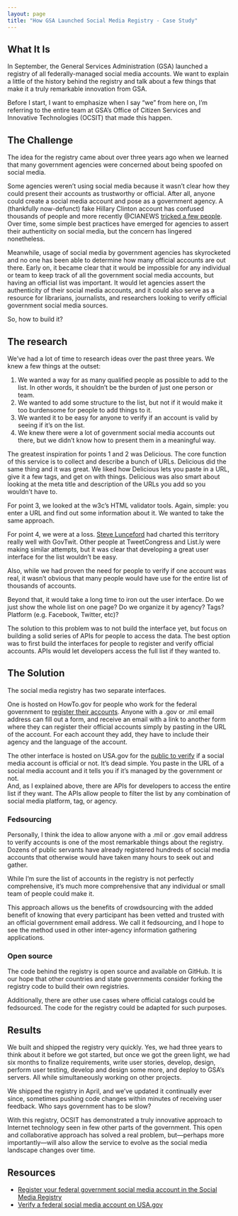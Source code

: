 ```yaml
---
layout: page
title: "How GSA Launched Social Media Registry - Case Study"
---
```


## What It Is 

In September, the General Services Administration (GSA) launched a registry of all federally-managed social media accounts. We want to explain a little of the history behind the registry and talk about a few things that make it a truly remarkable innovation from GSA.

Before I start, I want to emphasize when I say “we” from here on, I’m referring to the entire team at GSA’s Office of Citizen Services and Innovative Technologies (OCSIT) that made this happen.  

## The Challenge  

The idea for the registry came about over three years ago when we learned that many government agencies were concerned about being spoofed on social media.

Some agencies weren’t using social media because it wasn’t clear how they could present their accounts as trustworthy or official. After all, anyone could create a social media account and pose as a government agency. A (thankfully now-defunct) fake Hillary Clinton account has confused thousands of people and more recently @CIANEWS [tricked a few people](http://www.washingtonpost.com/blogs/in-the-loop/post/cia-on-twitter-the-agency-spies-a-fake-account/2012/08/01/gJQAdjWJPX_blog.html). Over time, some simple best practices have emerged for agencies to assert their authenticity on social media, but the concern has lingered nonetheless.  

Meanwhile, usage of social media by government agencies has skyrocketed and no one has been able to determine how many official accounts are out there. Early on, it became clear that it would be impossible for any individual or team to keep track of all the government social media accounts, but having an official list was important. It would let agencies assert the authenticity of their social media accounts, and it could also serve as a resource for librarians, journalists, and researchers looking to verify official government social media sources.  

So, how to build it?  

## The research

We’ve had a lot of time to research ideas over the past three years. We knew a few things at the outset:

1. We wanted a way for as many qualified people as possible to add to the list. In other words, it shouldn’t be the burden of just one person or team.
2. We wanted to add some structure to the list, but not if it would make it too burdensome for people to add things to it.
3. We wanted it to be easy for anyone to verify if an account is valid by seeing if it’s on the list.
4. We knew there were a lot of government social media accounts out there, but we didn’t know how to present them in a meaningful way.

The greatest inspiration for points 1 and 2 was Delicious. The core function of this service is to collect and describe a bunch of URLs. Delicious did the same thing and it was great. We liked how Delicious lets you paste in a URL, give it a few tags, and get on with things. Delicious was also smart about looking at the meta title and description of the URLs you add so you wouldn’t have to.  

For point 3, we looked at the w3c’s HTML validator tools. Again, simple: you enter a URL and find out some information about it. We wanted to take the same approach.  

For point 4, we were at a loss. [Steve Lunceford](https://twitter.com/dslunceford) had charted this territory really well with GovTwit. Other people at TweetCongress and List.ly were making similar attempts, but it was clear that developing a great user interface for the list wouldn’t be easy.  

Also, while we had proven the need for people to verify if one account was real, it wasn’t obvious that many people would have use for the entire list of thousands of accounts.  

Beyond that, it would take a long time to iron out the user interface. Do we just show the whole list on one page? Do we organize it by agency? Tags? Platform (e.g. Facebook, Twitter, etc)?  

The solution to this problem was to not build the interface yet, but focus on building a solid series of APIs for people to access the data. The best option was to first build the interfaces for people to register and verify official accounts. APIs would let developers access the full list if they wanted to.

## The Solution   

The social media registry has two separate interfaces.  

One is hosted on HowTo.gov for people who work for the federal government to [register their accounts](http://www.howto.gov/social-media/social-media-registry/register-accounts). Anyone with a .gov or .mil email address can fill out a form, and receive an email with a link to another form where they can register their official accounts simply by pasting in the URL of the account. For each account they add, they have to include their agency and the language of the account.  

The other interface is hosted on USA.gov for the [public to verify](http://www.usa.gov/Contact/verify-social-media.shtml) if a social media account is official or not. It’s dead simple. You paste in the URL of a social media account and it tells you if it’s managed by the government or not.  
And, as I explained above, there are APIs for developers to access the entire list if they want. The APIs allow people to filter the list by any combination of social media platform, tag, or agency.  

### Fedsourcing

Personally, I think the idea to allow anyone with a .mil or .gov email address to verify accounts is one of the most remarkable things about the registry. Dozens of public servants have already registered hundreds of social media accounts that otherwise would have taken many hours to seek out and gather.  

While I’m sure the list of accounts in the registry is not perfectly comprehensive, it’s much more comprehensive that any individual or small team of people could make it.  

This approach allows us the benefits of crowdsourcing with the added benefit of knowing that every participant has been vetted and trusted with an official government email address. We call it fedsourcing, and I hope to see the method used in other inter-agency information gathering applications.  

### Open source

The code behind the registry is open source and available on GitHub. It is our hope that other countries and state governments consider forking the registry code to build their own registries.  

Additionally, there are other use cases where official catalogs could be fedsourced. The code for the registry could be adapted for such purposes.

## Results 

We built and shipped the registry very quickly. Yes, we had three years to think about it before we got started, but once we got the green light, we had six months to finalize requirements, write user stories, develop, design, perform user testing, develop and design some more, and deploy to GSA’s servers. All while simultaneously working on other projects.  

We shipped the registry in April, and we’ve updated it continually ever since, sometimes pushing code changes within minutes of receiving user feedback. Who says government has to be slow?  

With this registry, OCSIT has demonstrated a truly innovative approach to Internet technology seen in few other parts of the government. This open and collaborative approach has solved a real problem, but—perhaps more importantly—will also allow the service to evolve as the social media landscape changes over time.

## Resources 
* [Register your federal government social media account in the Social Media Registry](http://www.howto.gov/social-media/social-media-registry/register-accounts)
* [Verify a federal social media account on USA.gov](http://www.usa.gov/Contact/verify-social-media.shtml)
